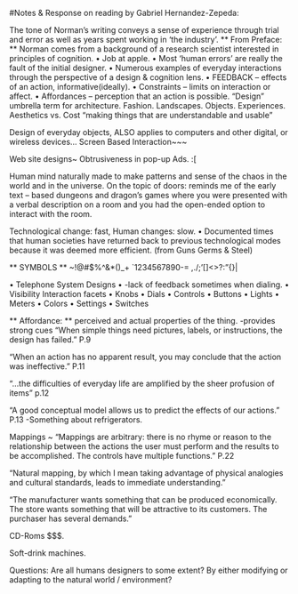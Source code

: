 #Notes & Response on reading by Gabriel Hernandez-Zepeda:

The tone of Norman’s writing conveys a sense of experience through trial and error as well as years spent working in ‘the industry’.
** From Preface: **
Norman comes from a background of a research scientist interested in principles of cognition.
•	Job at apple.
•	Most ‘human errors’ are really the fault of the initial designer.
•	Numerous examples of everyday interactions through the perspective of a design & cognition lens.
•	FEEDBACK – effects of an action, informative(ideally).
•	Constraints – limits on interaction or affect.
•	Affordances – perception that an action is possible.
“Design” umbrella term for architecture. Fashion. Landscapes. Objects. Experiences. 
Aesthetics vs. Cost
“making things that are understandable and usable”

Design of everyday objects,
ALSO applies to computers and other digital, or wireless devices…
Screen Based Interaction~~~

Web site designs~ Obtrusiveness in pop-up Ads. :[

Human mind naturally made to make patterns and sense of the chaos in the world and in the universe.
On the topic of doors: reminds me of the early text – based dungeons and dragon’s games where you were presented with a verbal description on a room and you had the open-ended option to interact with the room.

Technological change: fast,
Human changes: slow.
•	Documented times that human societies have returned back to previous technological modes because it was deemed more efficient. (from Guns Germs & Steel)

** SYMBOLS ** ~!@#$%^&*()_+ `1234567890-=
,./;’[]\<>?:”{}|

•	Telephone System Designs
•	-lack of feedback sometimes when dialing.
•	Visibility
Interaction facets
•	Knobs
•	Dials
•	Controls
•	Buttons
•	Lights
•	Meters
•	Colors
•	Settings
•	Switches

** Affordance: ** perceived and actual properties of the thing.
-provides strong cues
“When simple things need pictures, labels, or instructions, the design has failed.” P.9

“When an action has no apparent result, you may conclude that the action was ineffective.” P.11

“…the difficulties of everyday life are amplified by the sheer profusion of items” p.12

“A good conceptual model allows us to predict the effects of our actions.” P.13
-Something about refrigerators.

Mappings ~ 
“Mappings are arbitrary: there is no rhyme or reason to the relationship between the actions the user must perform and the results to be accomplished. The controls have multiple functions.” P.22

“Natural mapping, by which I mean taking advantage of physical analogies and cultural standards, leads to immediate understanding.”




“The manufacturer wants something that can be produced economically. The store wants something that will be attractive to its customers. The purchaser has several demands.”

CD-Roms $$$.

Soft-drink machines.

Questions:
Are all humans designers to some extent? By either modifying or adapting to the natural world / environment?
